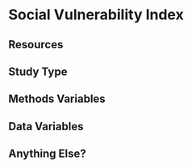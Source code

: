 # Social Vulnerability Index

## Resources

## Study Type

## Methods Variables

## Data Variables

## Anything Else?